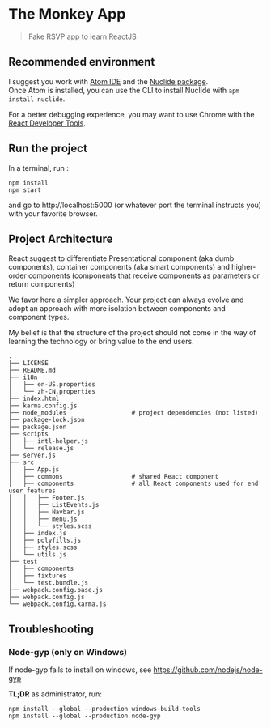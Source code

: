 # The Monkey App

> Fake RSVP app to learn ReactJS

## Recommended environment

I suggest you work with [Atom IDE](https://atom.io/) and the [Nuclide package](https://nuclide.io).<br />
Once Atom is installed, you can use the CLI to install Nuclide with `apm install nuclide`.

For a better debugging experience, you may want to use Chrome with the [React Developer Tools](https://chrome.google.com/webstore/detail/react-developer-tools/fmkadmapgofadopljbjfkapdkoienihi).

## Run the project

In a terminal, run :

```
npm install
npm start
```

and go to http://localhost:5000 (or whatever port the terminal instructs you) with your favorite browser.

## Project Architecture

React suggest to differentiate Presentational component (aka dumb components), container components (aka smart components) and higher-order components (components that receive components as parameters or return components)

We favor here a simpler approach. Your project can always evolve and adopt an approach with more isolation between components and component types.

My belief is that the structure of the project should not come in the way of learning the technology or bring value to the end users.

```
.
├── LICENSE
├── README.md
├── i18n
│   ├── en-US.properties
│   └── zh-CN.properties
├── index.html
├── karma.config.js
├── node_modules                  # project dependencies (not listed)
├── package-lock.json
├── package.json
├── scripts
│   ├── intl-helper.js
│   └── release.js
├── server.js
├── src
│   ├── App.js
│   ├── commons                   # shared React component
│   ├── components                # all React components used for end user features
│   │   ├── Footer.js
│   │   ├── ListEvents.js
│   │   ├── Navbar.js
│   │   ├── menu.js
│   │   └── styles.scss
│   ├── index.js
│   ├── polyfills.js
│   ├── styles.scss
│   └── utils.js
├── test
│   ├── components
│   ├── fixtures
│   └── test.bundle.js
├── webpack.config.base.js
├── webpack.config.js
└── webpack.config.karma.js
```

## Troubleshooting

### Node-gyp (only on Windows)
If node-gyp fails to install on windows, see https://github.com/nodejs/node-gyp

**TL;DR** as administrator, run:
```
npm install --global --production windows-build-tools
npm install --global --production node-gyp
```
